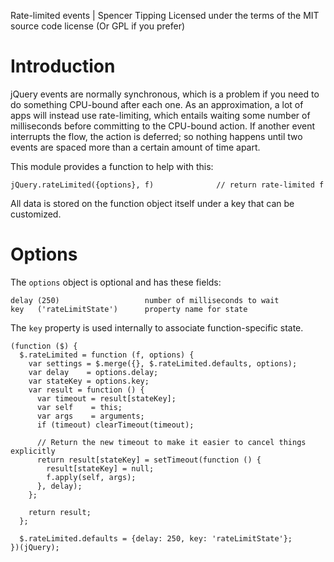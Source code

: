 Rate-limited events | Spencer Tipping
Licensed under the terms of the MIT source code license
(Or GPL if you prefer)

# Introduction

jQuery events are normally synchronous, which is a problem if you need to do
something CPU-bound after each one. As an approximation, a lot of apps will
instead use rate-limiting, which entails waiting some number of milliseconds
before committing to the CPU-bound action. If another event interrupts the
flow, the action is deferred; so nothing happens until two events are spaced
more than a certain amount of time apart.

This module provides a function to help with this:

    jQuery.rateLimited({options}, f)              // return rate-limited f

All data is stored on the function object itself under a key that can be
customized.

# Options

The `options` object is optional and has these fields:

    delay (250)                   number of milliseconds to wait
    key   ('rateLimitState')      property name for state

The `key` property is used internally to associate function-specific state.

    (function ($) {
      $.rateLimited = function (f, options) {
        var settings = $.merge({}, $.rateLimited.defaults, options);
        var delay    = options.delay;
        var stateKey = options.key;
        var result = function () {
          var timeout = result[stateKey];
          var self    = this;
          var args    = arguments;
          if (timeout) clearTimeout(timeout);

          // Return the new timeout to make it easier to cancel things explicitly
          return result[stateKey] = setTimeout(function () {
            result[stateKey] = null;
            f.apply(self, args);
          }, delay);
        };

        return result;
      };

      $.rateLimited.defaults = {delay: 250, key: 'rateLimitState'};
    })(jQuery);
